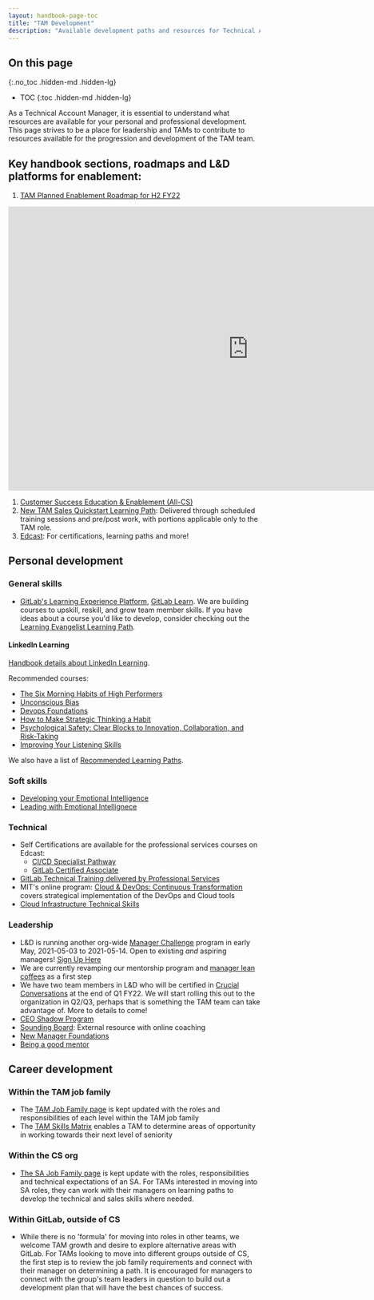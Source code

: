 ```yaml
---
layout: handbook-page-toc
title: "TAM Development"
description: "Available development paths and resources for Technical Account Managers at GitLab."
---
```


## On this page

{:.no_toc .hidden-md .hidden-lg}

- TOC
{:toc .hidden-md .hidden-lg}

As a Technical Account Manager, it is essential to understand what resources are available for your personal and professional development.   This page strives to be a place for leadership and TAMs to contribute to resources available for the progression and development of the TAM team.

## Key handbook sections, roadmaps and L&D platforms for enablement:
1. [TAM Planned Enablement Roadmap for H2 FY22](https://docs.google.com/presentation/d/1HCoPkdjucC7nUaJl5eNzj3VNCWFdQ3nWvUNiMv2tcDU/edit#slide=id.g605d07d6c5_2_96)


<iframe src="https://docs.google.com/presentation/d/e/2PACX-1vRfxhniPy9BWx7I4e9VZrZmWlYLAijmVP5whTGYbCOBCVE5aQk9Bh9sZcI3zlN8pCmQmTNRhpFLNxSq/embed?start=false&loop=false&delayms=3000&slide=id.gfc2de8fb7d_0_358" frameborder="0" width="960" height="569" allowfullscreen="true" mozallowfullscreen="true" webkitallowfullscreen="true"></iframe>

1. [Customer Success Education & Enablement (All-CS)](/handbook/customer-success/education-enablement/)
1. [New TAM Sales Quickstart Learning Path](https://about.gitlab.com/handbook/sales/onboarding/sales-learning-path/): Delivered through scheduled training sessions and pre/post work, with portions applicable only to the TAM role.
1. [Edcast](https://gitlab.edcast.com/): For certifications, learning paths and more!


## Personal development

### General skills

- [GitLab's Learning Experience Platform](https://about.gitlab.com/handbook/people-group/learning-and-development/gitlab-learn/), [GitLab Learn](https://gitlab.edcast.com/?fromLogin=true). We are building courses to upskill, reskill, and grow team member skills. If you have ideas about a course you'd like to develop, consider checking out the [Learning Evangelist Learning Path](https://gitlab.edcast.com/pathways/learning-evangelist-training).

#### LinkedIn Learning

[Handbook details about LinkedIn Learning](/handbook/people-group/learning-and-development/linkedin-learning/).

Recommended courses:

- [The Six Morning Habits of High Performers](https://www.linkedin.com/learning/the-six-morning-habits-of-high-performers/six-practices-to-get-back-on-track)
- [Unconscious Bias](https://www.linkedin.com/learning/unconscious-bias/)
- [Devops Foundations](https://www.linkedin.com/learning/devops-foundations/)
- [How to Make Strategic Thinking a Habit](https://www.linkedin.com/learning/how-to-make-strategic-thinking-a-habit/why-make-strategic-thinking-a-habit?u=2255073)
- [Psychological Safety: Clear Blocks to Innovation, Collaboration, and Risk-Taking](https://www.linkedin.com/learning/psychological-safety-clear-blocks-to-innovation-collaboration-and-risk-taking/psychological-safety-clear-blocks-to-problem-solving-and-innovation?u=2255073)
- [Improving Your Listening Skills](https://www.linkedin.com/learning/improving-your-listening-skills/welcome?u=2255073)

We also have a list of [Recommended Learning Paths](https://about.gitlab.com/handbook/people-group/learning-and-development/linkedin-learning/#recommended-learning-paths).

### Soft skills
- [Developing your Emotional Intelligence](https://www.linkedin.com/learning/developing-your-emotional-intelligence/benefits-of-building-emotional-intelligence)
- [Leading with Emotional Intellignece](https://www.linkedin.com/learning/leading-with-emotional-intelligence-3/lead-with-emotional-intelligence)

### Technical

- Self Certifications are available for the professional services courses on Edcast:
  * [CI/CD Specialist Pathway](https://gitlab.edcast.com/pathways/copy-of-gitlab-certified-ci-cd-specialist-pathway-what-s)
  * [GitLab Certified Associate](https://gitlab.edcast.com/pathways/copy-of-gitlab-certified-associate-pathway)
- [GitLab Technical Training delivered by Professional Services](https://about.gitlab.com/handbook/customer-success/professional-services-engineering/gitlab-technical-certifications/)
- MIT's online program: [Cloud & DevOps: Continuous Transformation](https://professionalprograms.mit.edu/es/programa-online-cloud-devops-transformacion-continua/) covers strategical implementation of the DevOps and Cloud tools
- [Cloud Infrastructure Technical Skills](https://about.gitlab.com/handbook/customer-success/education-enablement/#cloud-infrastructure) 

### Leadership

- L&D is running another org-wide [Manager Challenge](https://about.gitlab.com/handbook/people-group/learning-and-development/manager-challenge/) program in early May, 2021-05-03 to 2021-05-14. Open to existing *and* aspiring managers! [Sign Up Here](https://gitlab.com/gitlab-com/people-group/learning-development/challenges/-/issues/55)
- We are currently revamping our mentorship program and [manager lean coffees](https://gitlab.com/gitlab-com/people-group/learning-development/general/-/issues/123) as a first step
- We have two team members in L&D who will be certified in [Crucial Conversations](https://about.gitlab.com/handbook/leadership/crucial-conversations/) at the end of Q1 FY22. We will start rolling this out to the organization in Q2/Q3, perhaps that is something the TAM team can take advantage of. More to details to come!
- [CEO Shadow Program](/handbook/ceo/shadow/)
- [Sounding Board](https://www.soundingboardinc.com/request-demo/): External resource with online coaching
- [New Manager Foundations](https://www.linkedin.com/learning/new-manager-foundations-2/)
- [Being a good mentor](https://www.linkedin.com/learning/being-a-good-mentor/)

## Career development

### Within the TAM job family
- The [TAM Job Family page](https://about.gitlab.com/job-families/sales/technical-account-manager/) is kept updated with the roles and responsibilities of each level within the TAM job family
- The [TAM Skills Matrix](https://docs.google.com/spreadsheets/d/1_UEke64Qkz8wSyqfr_E9qqeAF6rX77w4vIH84Ckm_ts/edit#gid=0) enables a TAM to determine areas of opportunity in working towards their next level of seniority


### Within the CS org
- [The SA Job Family page](https://about.gitlab.com/job-families/sales/solutions-architect/) is kept update with the roles, responsibilities and technical expectations of an SA. For TAMs interested in moving into SA roles, they can work with their managers on learning paths to develop the technical and sales skills where needed.

### Within GitLab, outside of CS
- While there is no 'formula' for moving into roles in other teams, we welcome TAM growth and desire to explore alternative areas with GitLab.  For TAMs looking to move into different groups outside of CS, the first step is to review the job family requirements and connect with their manager on determining a path. It is encouraged for managers to connect with the group's team leaders in question to build out a development plan that will have the best chances of success. 
